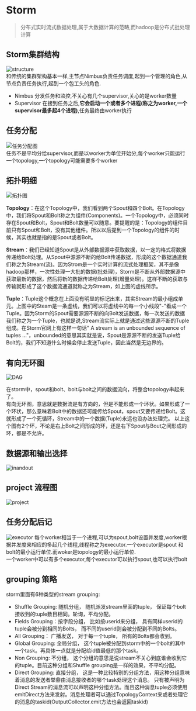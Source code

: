 Storm
===

> 分布式实时流式数据处理,属于大数据计算的范畴,而hadoop是分布式批处理计算

## Storm集群结构  
![structure](structure.png)  
和传统的集群架构基本一样,主节点Nimbus负责任务调度,起到一个管理的角色,从节点负责任务执行,起到一个包工头的角色.

- Nimbus 分发任务和监控,不关心有几个supervisor,关心的是worker数量
- Supervisor 在接到任务之后,**它会启动一个或者多个进程(称之为worker,一个supervisor最多起4个进程)**,任务最终由worker执行

## 任务分配
![任务分配图](worker_task.png)  
任务不是平均分给supervisor,而是以worker为单位开始分,每个worker只能运行一个topology,一个topology可能需要多个worker  

## 拓扑明细  
![拓扑图](topology.png)  

**Topology**：在这个Topology中，我们看到两个Spout和四个Bolt。在Topology中，我们将Spout和Bolt称之为组件(Components)。一个Topology中，必须同时存在Spout和Bolt，Spout和Bolt数量可以随意。要提醒的是：Topology的组件目前只有Spout和Bolt，没有其他组件。所以以后提到一个Topology的组件的时候，其实也就是指的是Spout或者Bolt。  
  
**Stream**：我们已经知道Spout是从外部数据源中获取数据，以一定的格式将数据传递给Bolt处理。从Spout中源源不断的给Bolt传递数据，形成的这个数据通道我们称之为Stream(流)。因为Strom是一个实时计算的流式处理框架，其不是像hadoop那样，一次性处理一大批的数据(批处理)，Storm是不断从外部数据源中获取最新的数据，然后将新的数据传递给Bolt处理(增量处理)。这样不断的获取与传输就形成了这个数据流通道就称之为Stream，如上图的虚线所示。  
  
**Tuple**：Tuple这个概念在上面没有明显的标记出来，其实Stream的最小组成单元。上图中的Steam是一条虚线，我们可以将虚线中的每一个小线段"-"看成一个Tuple。因为Storm的Spout需要源源不断的向Bolt发送数据，每一次发送的数据我们称之为一个Tuple，也就是说,Stream流实际上就是通过这些源源不断的Tuple组成。在Storm官网上有这样一句话" A stream is an unbounded sequence of tuples ..."，unbounded的意思其实就是说，Spout是源源不断的发送Tuple给Bolt的，我们不知道什么时候会停止发送Tuple，因此当然是无边界的。


## 有向无环图
![DAG](dag.png)

在storm中，spout和bolt、bolt与bolt之间的数据流向，将整合topology串起来了。  
有向无环图，意思就是数据流是有方向的，但是不能形成一个环状。如果形成了一个环状，那么意味着Bolt中的数据还可能传给Spout，spout又要传递给Bolt。这就形成了一个死循环，Stream中的一个数据(Tuple)永远也没办法处理完。
以上这个图有2个环，不论是右上Bolt之间形成的环，还是右下Spout与Bout之间形成的环，都是不允许。

## 数据源和输出选择
![inandout](in&out.png)

## project 流程图
![project](wordcountapp.png)

## 任务分配后记
![executor](worker_executor.png)
每个worker相当于一个进程,可以为spout,bolt设置并发度,worker根据并发度来相应的多起几个线程,线程称之为executor.一个executor是spout 和bolt的最小运行单位.而woker是topology的最小运行单位.  
一个worker中可以有多个executor,每个executor可以执行spout,也可以执行bolt


## grouping 策略
storm里面有6种类型的stream grouping:
- Shuffle Grouping: 随机分组， 随机派发stream里面的tuple， 保证每个bolt接收到的tuple数目相同。轮询，平均分配。
- Fields Grouping：按字段分组， 比如按userid来分组， 具有同样userid的tuple会被分到相同的Bolts， 而不同的userid则会被分配到不同的Bolts。
- All Grouping： 广播发送， 对于每一个tuple， 所有的Bolts都会收到。
- Global Grouping: 全局分组， 这个tuple被分配到storm中的一个bolt的其中一个task。再具体一点就是分配给id值最低的那个task。
- Non Grouping: 不分组， 这个分组的意思是说stream不关心到底谁会收到它的tuple。目前这种分组和Shuffle grouping是一样的效果，不平均分配。
- Direct Grouping: 直接分组， 这是一种比较特别的分组方法，用这种分组意味着消息的发送者举鼎由消息接收者的哪个task处理这个消息。 只有被声明为Direct Stream的消息流可以声明这种分组方法。而且这种消息tuple必须使用emitDirect方法来发射。消息处理者可以通过TopologyContext来或者处理它的消息的taskid(OutputCollector.emit方法也会返回taskid) 
